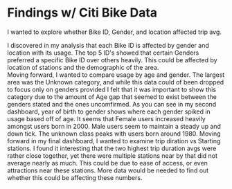 # Findings w/ Citi Bike Data

I wanted to explore whether Bike ID, Gender, and location affected trip avg.

I discovered in my analysis that each Bike ID is affected by gender and location with its usage.
The top 5 ID's showed that certain Genders preferred a specific Bike ID over others heavily. 
This could be affected by location of stations and the demographic of the area. \
Moving forward, I wanted to compare usage by age and gender. The largest area was the Unknown category, and while
this data could of been dropped to focus only on genders provided I felt that it was important to show this category due to
the amount of Age gap that seemed to exist between the genders stated and the ones uncomfirmed. As you can see in my second dashboard, year of birth to gender shows where each gender spiked in usage based off of age. It seems that Female users increased
heavily amongst users born in 2000. Male users seem to maintain a steady up and down tick. The unknown class peaks with users born around 1980. Moving forward in my final dashboard, I wanted to examine trip diration vs Starting stations. I found it interesting that the two highest trip duration avgs were rather close together, yet there were multiple stations near by that did not average nearly as much. This could be due to ease of access, or even attractions near these stations. More data would be needed to find out whether this could be affecting these numbers. 
